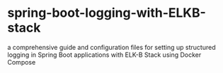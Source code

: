 # spring-boot-logging-with-ELKB-stack
a comprehensive guide and configuration files for setting up structured logging in Spring Boot applications with ELK-B Stack using Docker Compose
